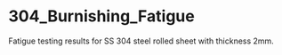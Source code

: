 # 304_Burnishing_Fatigue

Fatigue testing results for SS 304 steel rolled sheet with thickness 2mm.

